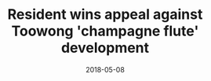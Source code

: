 ---
type: project
external_link: https://www.brisbanetimes.com.au/national/queensland/resident-wins-appeal-against-toowong-champagne-flute-development-20180508-p4ze03.html

summary: A Brisbane resident has won an appeal against the approval of a three-tower complex at the former ABC studio site in Toowong.

date: "2018-05-08"

tags: 
- Brisbane Times

title: Resident wins appeal against Toowong 'champagne flute' development

---